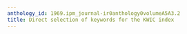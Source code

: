 ```yaml
---
anthology_id: 1969.ipm_journal-ir0anthology0volumeA5A3.2
title: Direct selection of keywords for the KWIC index
---
```

